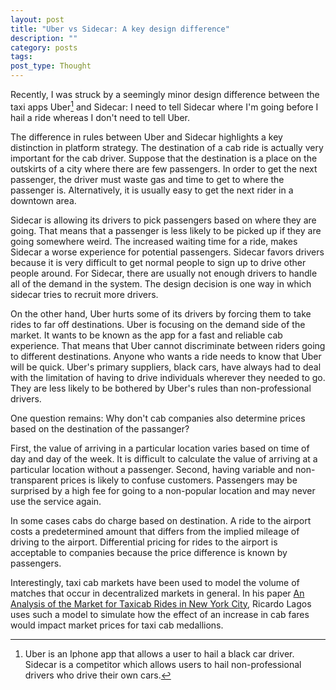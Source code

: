 ```yaml
---
layout: post
title: "Uber vs Sidecar: A key design difference"
description: ""
category: posts 
tags: 
post_type: Thought
---
```


Recently, I was struck by a seemingly minor design difference between the taxi apps Uber[^1] and Sidecar: I need to tell Sidecar where I'm going before I hail a ride whereas I don't need to tell Uber.

The difference in rules between Uber and Sidecar highlights a key distinction in platform strategy. The destination of a cab ride is actually very important for the cab driver. Suppose that the destination is a place on the outskirts of a city where there are few passengers. In order to get the next passenger, the driver must waste gas and time to get to where the passenger is. Alternatively, it is usually easy to get the next rider in a downtown area. 

Sidecar is allowing its drivers to pick passengers based on where they are going. That means that a passenger is less likely to be picked up if they are going somewhere weird. The increased waiting time for a ride, makes Sidecar a worse experience for potential passengers. Sidecar favors drivers because it is very difficult to get normal people to sign up to drive other people around.  For Sidecar, there are usually not enough drivers to handle all of the demand in the system. The design decision is one way in which sidecar tries to recruit more drivers.

On the other hand, Uber hurts some of its drivers by forcing them to take rides to far off destinations. Uber is focusing on the demand side of the market. It wants to be known as the app for a fast and reliable cab experience. That means that Uber cannot discriminate between riders going to different destinations. Anyone who wants a ride needs to know that Uber will be quick. Uber's primary suppliers, black cars, have always had to deal with the limitation of having to drive individuals wherever they needed to go. They are less likely to be bothered by Uber's rules than non-professional drivers. 

One question remains: Why don't cab companies also determine prices based on the destination of the passanger?

First, the value of arriving in a particular location varies based on time of day and day of the week. It is difficult to calculate the value of arriving at a particular location without a passenger. Second, having variable and non-transparent prices is likely to confuse customers. Passengers may be surprised by a high fee for going to a non-popular location and may never use the service again.

In some cases cabs do charge based on destination. A ride to the airport costs a predetermined amount that  differs from the implied mileage of driving to the airport. Differential pricing for rides to the airport is acceptable to companies because the price difference is known by passengers. 

Interestingly, taxi cab markets have been used to model the volume of matches that occur in decentralized markets in general. In his paper [An Analysis of the Market for Taxicab Rides in New York City](https://6df3260d-a-62cb3a1a-s-sites.googlegroups.com/site/rl561a/IER2003.pdf?attachauth=ANoY7co1TxhLnyB2RN9AkBwqhd0CfgjFho9b-wCYS93qCfympk1FGtARH4a79VhIYjHeC_ErpvrcXFhDn9SccmU8dIj9kQZboiRxOJL5azbyNvb7eL-bgEt41OCWQB_ZjXndhps28f3sY-8BkBDk-lKEjD8wjhaTarzlMtOzHkCl9BOfK-WwRW0E7d99_GdIxf0K_bPguA_0teQzvvdn5ep7DPEPxL9F0Q%3D%3D&attredirects=0), Ricardo Lagos uses such a model to simulate how the effect of an increase in cab fares would impact market prices for taxi cab medallions. 

[^1]: Uber is an Iphone app that allows a user to hail a black car driver. Sidecar is a competitor which allows users to hail non-professional drivers who drive their own cars.